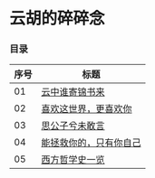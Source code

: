 # 云胡的碎碎念

### 目录

序号 | 标题
---|---
01 | [云中谁寄锦书来](https://github.com/stevenling/yunhu-informal-essay/blob/master/src/%E4%BA%91%E4%B8%AD%E8%B0%81%E5%AF%84%E9%94%A6%E4%B9%A6%E6%9D%A5.md)
02 | [喜欢这世界，更喜欢你](https://github.com/stevenling/yunhu-informal-essay/blob/master/src/%E5%96%9C%E6%AC%A2%E8%BF%99%E4%B8%96%E7%95%8C%EF%BC%8C%E6%9B%B4%E5%96%9C%E6%AC%A2%E4%BD%A0.md)
03 | [思公子兮未敢言](https://github.com/stevenling/yunhu-informal-essay/blob/master/src/%E6%80%9D%E5%85%AC%E5%AD%90%E5%85%AE%E6%9C%AA%E6%95%A2%E8%A8%80.md)
04 | [能拯救你的，只有你自己](https://github.com/stevenling/yunhu-informal-essay/blob/master/src/%E8%83%BD%E6%8B%AF%E6%95%91%E4%BD%A0%E7%9A%84%EF%BC%8C%E5%8F%AA%E6%9C%89%E4%BD%A0%E8%87%AA%E5%B7%B1.md)
05 | [西方哲学史一览](https://github.com/stevenling/yunhu-informal-essay/blob/master/src/%E8%A5%BF%E6%96%B9%E5%93%B2%E5%AD%A6%E5%8F%B2%E4%B8%80%E8%A7%88.md)



